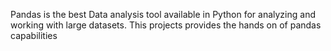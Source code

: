 Pandas is the best Data analysis tool available in Python for analyzing and working with large datasets. This projects provides the hands on of pandas capabilities
